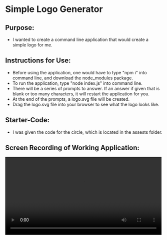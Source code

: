 # Simple Logo Generator

## Purpose:
- I wanted to create a command line application that would create a simple logo for me.

## Instructions for Use:
- Before using the application, one would have to type "npm i" into command line, and download the node_modules package.
- To run the application, type "node index.js" into command line.
- There will be a series of prompts to answer. If an answer if given that is blank or too many characters, it will restart the application for you.
- At the end of the prompts, a logo.svg file will be created.
- Drag the logo.svg file into your browser to see what the logo looks like.
## Starter-Code:
- I was given the code for the circle, which is located in the assests folder.

## Screen Recording of Working Application:
<video src='../logo-generator/screen-recording/screen-recording-logo.mov' width=500/>



## Link to GitHub Repo:
https://github.com/rweisshaar1/logo-generator